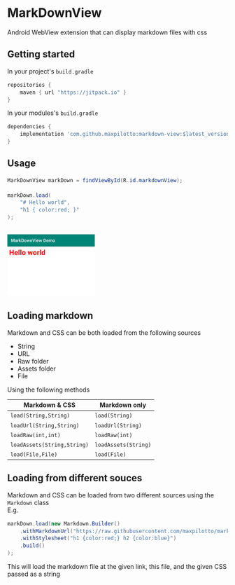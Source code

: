 # MarkDownView
Android WebView extension that can display markdown files with css

## Getting started
In your project's `build.gradle`
```gradle
repositories {
	maven { url "https://jitpack.io" }
}
```

In your modules's `build.gradle`
```gradle 
dependencies {
    implementation 'com.github.maxpilotto:markdown-view:$latest_version'
}
```

## Usage

```java
MarkDownView markDown = findViewById(R.id.markdownView);

markDown.load(
	"# Hello world",
	"h1 { color:red; }"
);
```
<br>
<img src="https://github.com/maxpilotto/markdown-view/blob/master/.github/imgs/s1.png" alt="drawing" width="200"/>
<br>  

## Loading markdown 
Markdown and CSS can be both loaded from the following sources
+ String
+ URL
+ Raw folder
+ Assets folder
+ File  

Using the following methods

| Markdown & CSS | Markdown only |
| - | - |
|`load(String,String)` | `load(String)` |
|`loadUrl(String,String)` | `loadUrl(String)` |
|`loadRaw(int,int)` | `loadRaw(int)` |
|`loadAssets(String,String)` | `loadAssets(String)` |
|`load(File,File)` | `load(File)` |

## Loading from different souces
Markdown and CSS can be loaded from two different sources using the `Markdown` class  
E.g.

```java
markDown.load(new Markdown.Builder()
	.withMarkdownUrl("https://raw.githubusercontent.com/maxpilotto/markdown-view/master/README.md")
	.withStylesheet("h1 {color:red;} h2 {color:blue}")
	.build()
);
```

This will load the markdown file at the given link, this file, and the given CSS passed as a string
